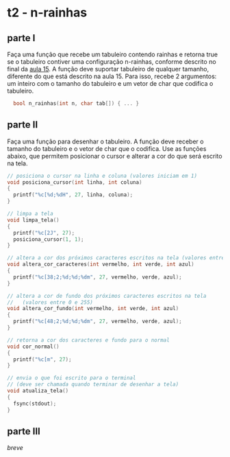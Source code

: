 # t2 - n-rainhas

## parte I

Faça uma função que recebe um tabuleiro contendo rainhas e retorna true se o tabuleiro contiver uma configuração n-rainhas, conforme descrito no final da [aula 15](../Aulas/15.md).
A função deve suportar tabuleiro de qualquer tamanho, diferente do que está descrito na aula 15. Para isso, recebe 2 argumentos: um inteiro com o tamanho do tabuleiro e um vetor de char que codifica o tabuleiro.
```c
  bool n_rainhas(int n, char tab[]) { ... }
```

## parte II

Faça uma função para desenhar o tabuleiro.
A função deve receber o tamanho do tabuleiro e o vetor de char que o codifica.
Use as funções abaixo, que permitem posicionar o cursor e alterar a cor do que será escrito na tela.
```c
// posiciona o cursor na linha e coluna (valores iniciam em 1)
void posiciona_cursor(int linha, int coluna)
{
  printf("%c[%d;%dH", 27, linha, coluna);
}

// limpa a tela
void limpa_tela()
{
  printf("%c[2J", 27);
  posiciona_cursor(1, 1);
}

// altera a cor dos próximos caracteres escritos na tela (valores entre 0 e 255)
void altera_cor_caracteres(int vermelho, int verde, int azul)
{
  printf("%c[38;2;%d;%d;%dm", 27, vermelho, verde, azul);
}

// altera a cor de fundo dos próximos caracteres escritos na tela
//   (valores entre 0 e 255)
void altera_cor_fundo(int vermelho, int verde, int azul)
{
  printf("%c[48;2;%d;%d;%dm", 27, vermelho, verde, azul);
}

// retorna a cor dos caracteres e fundo para o normal
void cor_normal()
{
  printf("%c[m", 27);
}

// envia o que foi escrito para o terminal
// (deve ser chamada quando terminar de desenhar a tela)
void atualiza_tela()
{
  fsync(stdout);
}
```

## parte III

*breve*
